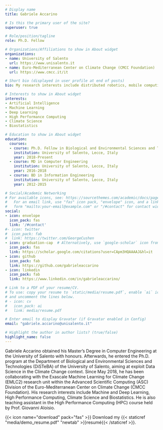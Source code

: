```yaml
---
# Display name
title: Gabriele Accarino

# Is this the primary user of the site?
superuser: true

# Role/position/tagline
role: Ph.D. Fellow

# Organizations/Affiliations to show in About widget
organizations:
- name: University of Salento
  url: https://www.unisalento.it
- name: Euro-Mediterranean Center on Climate Change (CMCC Foundation)
  url: https://www.cmcc.it/it

# Short bio (displayed in user profile at end of posts)
bio: My research interests include distributed robotics, mobile computing and programmable matter.

# Interests to show in About widget
interests:
- Artificial Intelligence
- Machine Learning
- Deep Learning
- High Performance Computing
- Climate Science
- Biostatistics

# Education to show in About widget
education:
  courses:
  - course: Ph.D. Fellow in Biological and Environmental Sciences and Technologies (Data Science for Climate Change)
    institution: University of Salento, Lecce, Italy
    year: 2018-Present
  - course: MD in Computer Engineering
    institution: University of Salento, Lecce, Italy
    year: 2016-2018
  - course: BD in Information Engineering
    institution: University of Salento, Lecce, Italy
    year: 2012-2015

# Social/Academic Networking
# For available icons, see: https://sourcethemes.com/academic/docs/page-builder/#icons
#   For an email link, use "fas" icon pack, "envelope" icon, and a link in the
#   form "mailto:your-email@example.com" or "/#contact" for contact widget.
social:
- icon: envelope
  icon_pack: fas
  link: '/#contact'
#- icon: twitter
#  icon_pack: fab
#  link: https://twitter.com/GeorgeCushen
- icon: graduation-cap  # Alternatively, use `google-scholar` icon from `ai` icon pack
  icon_pack: fas
  link: https://scholar.google.com/citations?user=CApm3HQAAAAJ&hl=it
- icon: github
  icon_pack: fab
  link: https://github.com/gabrieleaccarino
- icon: linkedin
  icon_pack: fab
  link: https://www.linkedin.com/in/gabrieleaccarino/

# Link to a PDF of your resume/CV.
# To use: copy your resume to `static/media/resume.pdf`, enable `ai` icons in `params.toml`, 
# and uncomment the lines below.
# - icon: cv
#   icon_pack: ai
#   link: media/resume.pdf

# Enter email to display Gravatar (if Gravatar enabled in Config)
email: "gabriele.accarino@unisalento.it"

# Highlight the author in author lists? (true/false)
highlight_name: false
---
```

Gabriele Accarino obtained his Master’s Degree in Computer Engineering at the University of Salento with honours. Afterwards, he entered the Ph.D. program at the Department of Biological and Environmental Sciences and Technologies (DiSTeBA) of the University of Salento, aiming at exploit Data Science in the Climate Change context. Since May 2018, he has been collaborating with the Exascale Machine Learning for Climate Change (EMLC2) research unit within the Advanced Scientific Computing (ASC) Division of the Euro-Mediterranean Center on Climate Change (CMCC Foundation). His research interests include Machine and Deep Learning, High Performance Computing, Climate Science and Biostatistics. He is also teaching assistant in the High Performance Computing (HPC) course held by Prof. Giovanni Aloisio.

{{< icon name="download" pack="fas" >}} Download my {{< staticref "media/demo_resume.pdf" "newtab" >}}resumé{{< /staticref >}}.
